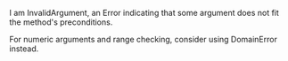 I am InvalidArgument, an Error indicating that some argument does not fit the method's preconditions.For numeric arguments and range checking, consider using DomainError instead.